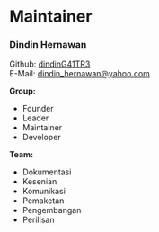 # Maintainer
### Dindin Hernawan
Github: [dindinG41TR3](https://github.com/dindinG41TR3)  
E-Mail: <dindin_hernawan@yahoo.com>  

**Group:**
 * Founder
 * Leader
 * Maintainer
 * Developer

**Team:**
 * Dokumentasi
 * Kesenian
 * Komunikasi
 * Pemaketan
 * Pengembangan
 * Perilisan
